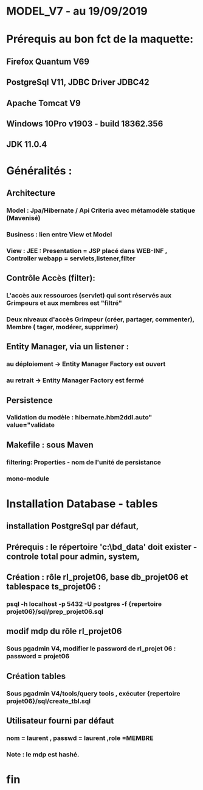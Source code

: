 #  MODEL_V7 - au 19/09/2019

# Prérequis au bon fct de la maquette:
## Firefox Quantum V69
## PostgreSql V11, JDBC Driver JDBC42
## Apache Tomcat V9
## Windows 10Pro v1903 - build 18362.356
## JDK 11.0.4

# Généralités : 
## Architecture
### Model :  Jpa/Hibernate / Api Criteria avec métamodèle statique (Mavenisé)
### Business : lien entre View et Model
### View  : JEE : Presentation = JSP placé dans WEB-INF ,  Controller webapp = servlets,listener,filter
## Contrôle Accès (filter):
### L'accès aux  ressources (servlet) qui sont réservés aux Grimpeurs et aux membres est "filtré"
### Deux niveaux d'accès  Grimpeur (créer, partager, commenter), Membre ( tager, modérer, supprimer)
## Entity Manager, via un listener :
### au déploiement -> Entity Manager Factory est ouvert
### au retrait  -> Entity Manager Factory est fermé
## Persistence
### Validation du modèle : hibernate.hbm2ddl.auto" value="validate
## Makefile : sous Maven
### filtering: Properties - nom de l'unité de persistance 
### mono-module

# Installation Database - tables
## installation PostgreSql par défaut, 
## Prérequis : le répertoire 'c:\bd_data' doit exister - controle total pour admin, system,
## Création : rôle rl_projet06, base db_projet06 et tablespace ts_projet06 :
### psql -h localhost -p 5432 -U postgres -f {repertoire projet06}/sql/prep_projet06.sql
## modif mdp du rôle rl_projet06 
### Sous pgadmin V4,  modifier le password de rl_projet 06 : password = projet06
## Création tables
### Sous pgadmin V4/tools/query tools , exécuter {repertoire projet06}/sql/create_tbl.sql  
## Utilisateur fourni par défaut
### nom = laurent , passwd = laurent ,role =MEMBRE
### Note : le mdp est hashé. 
# fin






 




